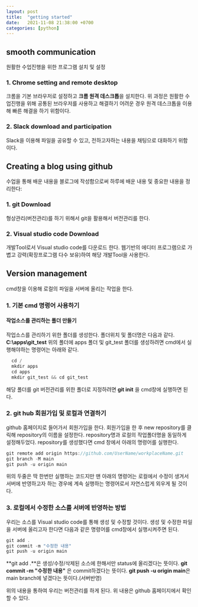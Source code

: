 ```yaml
---
layout: post
title:  "getting started"
date:   2021-11-08 21:38:00 +0700
categories: [python]
---
```


## smooth communication

원활한 수업진행을 위한 프로그램 설치 및 설정

### 1. Chrome setting and remote desktop

크롬을 기본 브라우저로 설정하고 **크롬 원격 데스크톱**을 설치한다. 위 과정은 원활한 수업진행을 위해 공통된 브라우저를 사용하고 해결하기 어려운 경우 원격 데스크톱을 이용해 빠른 해결을 하기 위함이다.

### 2. Slack download and participation

Slack을 이용해 파일을 공유할 수 있고, 전하고자하는 내용을 채팅으로 대화하기 위함이다.

## Creating a blog using github

수업을 통해 배운 내용을 블로그에 작성함으로써 하루에 배운 내용 및 중요한 내용을 정리한다:

### 1. git Download

형상관리(버전관리)를 하기 위해서 git을 활용해서 버전관리를 한다.

### 2. Visual studio code Download

개발Tool로서 Visual studio code를 다운로드 한다.
웹기반의 에디터 프로그램으로 가볍고 강력(확장프로그램 다수 보유)하여 해당 개발Tool을 사용한다.

## Version management

cmd창을 이용해 로컬의 파일을 서버에 올리는 작업을 한다.

### 1. 기본 cmd 명령어 사용하기

#### 작업소스를 관리하는 폴더 만들기

작업소스를 관리하기 위한 폴더를 생성한다.
폴더위치 및 폴더명은 다음과 같다. **C:\apps\git_test**
위의 폴더에 apps 폴더 및 git_test 폴더를 생성하려면 cmd에서 실행해야하는 명령어는 아래와 같다.
```javascript
  cd /
  mkdir apps
  cd apps
  mkdir git_test && cd git_test
```

해당 폴더를 git 버전관리를 위한 폴더로 지정하려면 **git init** 을 cmd창에 실행하면 된다.

### 2. git hub 회원가입 및 로컬과 연결하기

github 홈페이지로 들어가서 회원가입을 한다.
회원가입을 한 후 new repository를 클릭해 repository의 이름을 설정한다.
repository명과 로컬의 작업폴더명을 동일하게 설정해두었다.
repository를 생성했다면 cmd 창에서 아래의 명령어를 실행한다.

```javascript
git remote add origin https://github.com/UserName/workplaceName.git
git branch -M main
git push -u origin main
```

위의 두줄은 딱 한번만 실행하는 코드지만 맨 아래의 명령어는 로컬에서 수정이 생겨서 
서버에 반영하고자 하는 경우에 계속 실행하는 명령어로서 자연스럽게 외우게 될 것이다.

### 3. 로컬에서 수정한 소스를 서버에 반영하는 방법

우리는 소스를 Visual studio code를 통해 생성 및 수정할 것이다.
생성 및 수정한 파일을 서버에 올리고자 한다면 다음과 같은 명령어를 cmd창에서 실행시켜주면 된다.

```javascript
git add .
git commit -m "수정한 내용"
git push -u origin main
```

**git add .**은 생성/수정/삭제된 소스에 한해서만 status에 올리겠다는 뜻이다.
**git commit -m "수정한 내용"** 은 commit하겠다는 뜻이다.
**git push -u origin main**은 main branch에 넣겠다는 뜻이다.(서버반영)

위의 내용을 통하여 우리는 버전관리를 하게 된다.
위 내용은 github 홈페이지에서 확인할 수 있다.